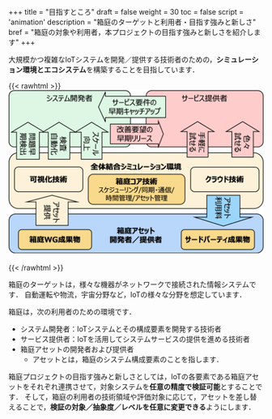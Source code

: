 +++
title = "目指すところ"
draft = false
weight = 30
toc = false
script = 'animation'
description = "箱庭のターゲットと利用者・目指す強みと新しさ"
bref = "箱庭の対象や利用者，本プロジェクトの目指す強みと新しさを紹介します"
+++

大規模かつ複雑なIoTシステムを開発／提供する技術者のための，**シミュレーション環境とエコシステム**を構築することを目指しています．

{{< rawhtml >}}
<img src="/img/docs/aimat1.png" width="700">
<br>
<br>
{{< /rawhtml >}}

箱庭のターゲットは，様々な機器がネットワークで接続された情報システムです．
自動運転や物流，宇宙分野など，IoTの様々な分野を想定しています．

箱庭は，次の利用者のための環境です．
- システム開発者：IoTシステムとその構成要素を開発する技術者
- サービス提供者：IoTを活用してシステムサービスの提供を進める技術者
- 箱庭アセットの開発者および提供者
  - アセットとは，箱庭のシステム構成要素のことを指します．

箱庭プロジェクトの目指す強みと新しさとしては，IoTの各要素である箱庭アセットをそれぞれ連携させて，対象システムを**任意の精度で検証可能**とすることです．
そして，箱庭の利用者の技術領域や評価対象に応じて，アセットを差し替えることで，**検証の対象／抽象度／レベルを任意に変更できる**ようにします．